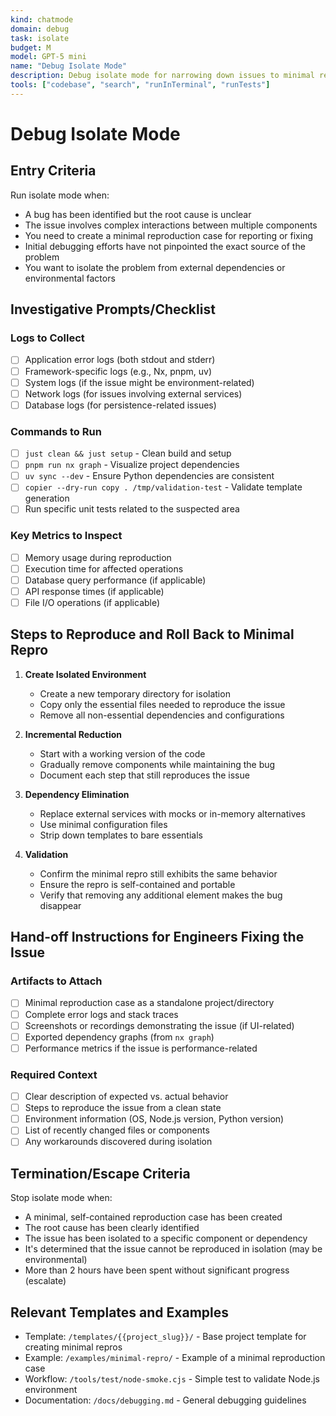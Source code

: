 ```yaml
---
kind: chatmode
domain: debug
task: isolate
budget: M
model: GPT-5 mini
name: "Debug Isolate Mode"
description: Debug isolate mode for narrowing down issues to minimal reproducible cases
tools: ["codebase", "search", "runInTerminal", "runTests"]
---
```


# Debug Isolate Mode

## Entry Criteria

Run isolate mode when:

- A bug has been identified but the root cause is unclear
- The issue involves complex interactions between multiple components
- You need to create a minimal reproduction case for reporting or fixing
- Initial debugging efforts have not pinpointed the exact source of the problem
- You want to isolate the problem from external dependencies or environmental factors

## Investigative Prompts/Checklist

### Logs to Collect

- [ ] Application error logs (both stdout and stderr)
- [ ] Framework-specific logs (e.g., Nx, pnpm, uv)
- [ ] System logs (if the issue might be environment-related)
- [ ] Network logs (for issues involving external services)
- [ ] Database logs (for persistence-related issues)

### Commands to Run

- [ ] `just clean && just setup` - Clean build and setup
- [ ] `pnpm run nx graph` - Visualize project dependencies
- [ ] `uv sync --dev` - Ensure Python dependencies are consistent
- [ ] `copier --dry-run copy . /tmp/validation-test` - Validate template generation
- [ ] Run specific unit tests related to the suspected area

### Key Metrics to Inspect

- [ ] Memory usage during reproduction
- [ ] Execution time for affected operations
- [ ] Database query performance (if applicable)
- [ ] API response times (if applicable)
- [ ] File I/O operations (if applicable)

## Steps to Reproduce and Roll Back to Minimal Repro

1. **Create Isolated Environment**

   - Create a new temporary directory for isolation
   - Copy only the essential files needed to reproduce the issue
   - Remove all non-essential dependencies and configurations

2. **Incremental Reduction**

   - Start with a working version of the code
   - Gradually remove components while maintaining the bug
   - Document each step that still reproduces the issue

3. **Dependency Elimination**

   - Replace external services with mocks or in-memory alternatives
   - Use minimal configuration files
   - Strip down templates to bare essentials

4. **Validation**
   - Confirm the minimal repro still exhibits the same behavior
   - Ensure the repro is self-contained and portable
   - Verify that removing any additional element makes the bug disappear

## Hand-off Instructions for Engineers Fixing the Issue

### Artifacts to Attach

- [ ] Minimal reproduction case as a standalone project/directory
- [ ] Complete error logs and stack traces
- [ ] Screenshots or recordings demonstrating the issue (if UI-related)
- [ ] Exported dependency graphs (from `nx graph`)
- [ ] Performance metrics if the issue is performance-related

### Required Context

- [ ] Clear description of expected vs. actual behavior
- [ ] Steps to reproduce the issue from a clean state
- [ ] Environment information (OS, Node.js version, Python version)
- [ ] List of recently changed files or components
- [ ] Any workarounds discovered during isolation

## Termination/Escape Criteria

Stop isolate mode when:

- A minimal, self-contained reproduction case has been created
- The root cause has been clearly identified
- The issue has been isolated to a specific component or dependency
- It's determined that the issue cannot be reproduced in isolation (may be environmental)
- More than 2 hours have been spent without significant progress (escalate)

## Relevant Templates and Examples

- Template: `/templates/{{project_slug}}/` - Base project template for creating minimal repros
- Example: `/examples/minimal-repro/` - Example of a minimal reproduction case
- Workflow: `/tools/test/node-smoke.cjs` - Simple test to validate Node.js environment
- Documentation: `/docs/debugging.md` - General debugging guidelines
